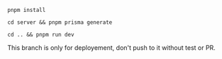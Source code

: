 
```shell
pnpm install

cd server && pnpm prisma generate

cd .. && pnpm run dev
```
This branch is only for deployement, don't push to it without test or PR.

